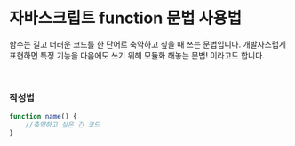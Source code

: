 # 자바스크립트 function 문법 사용법

함수는 길고 더러운 코드를 한 단어로 축약하고 싶을 때 쓰는 문법입니다.
개발자스럽게 표현하면 특정 기능을 다음에도 쓰기 위해 모듈화 해놓는 문법! 이라고도 합니다.

<br>

### 작성법

```js
function name() {
    //축약하고 싶은 긴 코드
}
```
